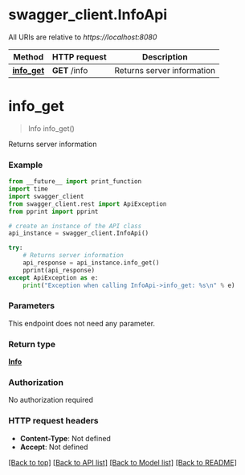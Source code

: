 # swagger_client.InfoApi

All URIs are relative to *https://localhost:8080*

Method | HTTP request | Description
------------- | ------------- | -------------
[**info_get**](InfoApi.md#info_get) | **GET** /info | Returns server information


# **info_get**
> Info info_get()

Returns server information

### Example
```python
from __future__ import print_function
import time
import swagger_client
from swagger_client.rest import ApiException
from pprint import pprint

# create an instance of the API class
api_instance = swagger_client.InfoApi()

try:
    # Returns server information
    api_response = api_instance.info_get()
    pprint(api_response)
except ApiException as e:
    print("Exception when calling InfoApi->info_get: %s\n" % e)
```

### Parameters
This endpoint does not need any parameter.

### Return type

[**Info**](Info.md)

### Authorization

No authorization required

### HTTP request headers

 - **Content-Type**: Not defined
 - **Accept**: Not defined

[[Back to top]](#) [[Back to API list]](../README.md#documentation-for-api-endpoints) [[Back to Model list]](../README.md#documentation-for-models) [[Back to README]](../README.md)

